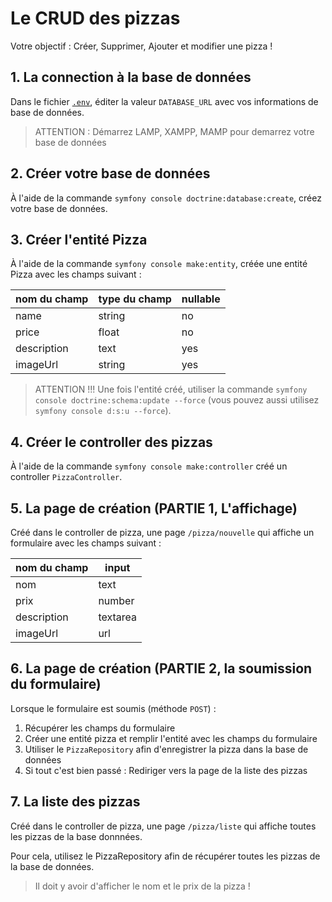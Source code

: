 # Le CRUD des pizzas

Votre objectif : Créer, Supprimer, Ajouter et modifier une pizza !

## 1. La connection à la base de données

Dans le fichier [`.env`](../.env), éditer la valeur `DATABASE_URL`
avec vos informations de base de données.

> ATTENTION : Démarrez LAMP, XAMPP, MAMP pour demarrez votre base de données

## 2. Créer votre base de données

À l'aide de la commande `symfony console doctrine:database:create`, créez votre
base de données.

## 3. Créer l'entité Pizza

À l'aide de la commande `symfony console make:entity`, créée une entité
Pizza avec les champs suivant :

| nom du champ | type du champ | nullable |
| ------------ | ------------- | -------- |
| name         | string        | no       |
| price        | float         | no       |
| description  | text          | yes      |
| imageUrl     | string        | yes      |

> ATTENTION !!! Une fois l'entité créé, utiliser la commande `symfony console doctrine:schema:update --force` (vous
> pouvez aussi utilisez `symfony console d:s:u --force`).

## 4. Créer le controller des pizzas

À l'aide de la commande `symfony console make:controller` créé un controller `PizzaController`.

## 5. La page de création (PARTIE 1, L'affichage)

Créé dans le controller de pizza, une page `/pizza/nouvelle` qui affiche un formulaire
avec les champs suivant :

| nom du champ | input    |
| ------------ | -------- |
| nom          | text     |
| prix         | number   |
| description  | textarea |
| imageUrl     | url      |

## 6. La page de création (PARTIE 2, la soumission du formulaire)

Lorsque le formulaire est soumis (méthode `POST`) :

1. Récupérer les champs du formulaire
2. Créer une entité pizza et remplir l'entité avec les champs du formulaire
3. Utiliser le `PizzaRepository` afin d'enregistrer la pizza dans la base de données
4. Si tout c'est bien passé : Rediriger vers la page de la liste des pizzas

## 7. La liste des pizzas

Créé dans le controller de pizza, une page `/pizza/liste` qui affiche toutes
les pizzas de la base donnnées.

Pour cela, utilisez le PizzaRepository afin de récupérer toutes les pizzas
de la base de données.

> Il doit y avoir d'afficher le nom et le prix de la pizza !
